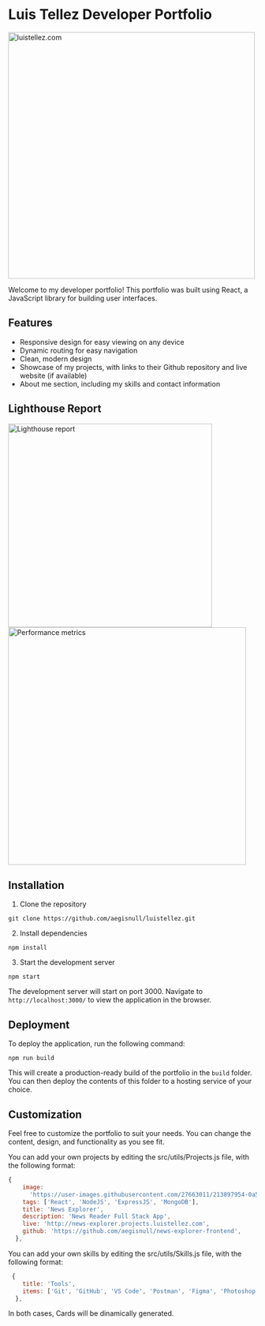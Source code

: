 # Luis Tellez Developer Portfolio

<img width="500" alt="luistellez.com" src="https://user-images.githubusercontent.com/27663011/213899549-b1f201c7-7d63-4e7b-8f4c-e4849f007182.png">

Welcome to my developer portfolio! This portfolio was built using React, a JavaScript library for building user interfaces.

## Features

- Responsive design for easy viewing on any device
- Dynamic routing for easy navigation
- Clean, modern design
- Showcase of my projects, with links to their Github repository and live website (if available)
- About me section, including my skills and contact information

## Lighthouse Report

<img width="413" alt="Lighthouse report" src="https://user-images.githubusercontent.com/27663011/217423631-c758a25b-b62b-4829-adfc-b8fca04b9447.png">

<img width="482" alt="Performance metrics" src="https://user-images.githubusercontent.com/27663011/217423969-127f8613-1139-4d8a-8c0c-7ade8c1e9ac5.png">

## Installation

1. Clone the repository

`git clone https://github.com/aegisnull/luistellez.git`

2.  Install dependencies

`npm install`

3. Start the development server

`npm start`

The development server will start on port 3000. Navigate to `http://localhost:3000/` to view the application in the browser.

## Deployment

To deploy the application, run the following command:

`npm run build`

This will create a production-ready build of the portfolio in the `build` folder. You can then deploy the contents of this folder to a hosting service of your choice.

## Customization

Feel free to customize the portfolio to suit your needs. You can change the content, design, and functionality as you see fit.

You can add your own projects by editing the src/utils/Projects.js file, with the following format:

```Javascript
{
    image:
      'https://user-images.githubusercontent.com/27663011/213897954-0a5e1b49-773b-4790-9ded-ee9c7a02ed15.webm',
    tags: ['React', 'NodeJS', 'ExpressJS', 'MongoDB'],
    title: 'News Explorer',
    description: 'News Reader Full Stack App',
    live: 'http://news-explorer.projects.luistellez.com',
    github: 'https://github.com/aegisnull/news-explorer-frontend',
  },
```

You can add your own skills by editing the src/utils/Skills.js file, with the following format:

```Javascript
 {
    title: 'Tools',
    items: ['Git', 'GitHub', 'VS Code', 'Postman', 'Figma', 'Photoshop', 'Cyberduck'],
  },
```

In both cases, Cards will be dinamically generated.

